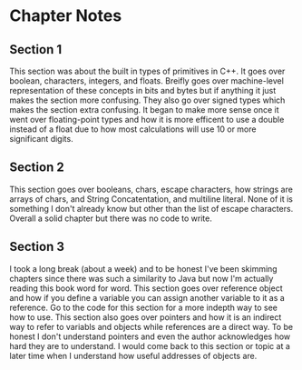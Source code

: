 # Chapter Notes

## Section 1

This section was about the built in types of primitives in C++. It goes over boolean, characters, integers, and floats. Breifly goes over machine-level representation of these concepts in bits and bytes but if anything it just makes the section more confusing. They also go over signed types which makes the section extra confusing. It began to make more sense once it went over floating-point types and how it is more efficent to use a double instead of a float due to how most calculations will use 10 or more significant digits.

## Section 2

This section goes over booleans, chars, escape characters, how strings are arrays of chars, and String Concatentation, and multiline literal. None of it is something I don't already know but other than the list of escape characters. Overall a solid chapter but there was no code to write.

## Section 3

I took a long break (about a week) and to be honest I've been skimming chapters since there was such a similarity to Java but now I'm actually reading this book word for word. This section goes over reference object and how if you define a variable you can assign another variable to it as a reference. Go to the code for this section for a more indepth way to see how to use. This section also goes over pointers and how it is an indirect way to refer to variabls and objects while references are a direct way. To be honest I don't understand pointers and even the author acknowledges how hard they are to understand. I would come back to this section or topic at a later time when I understand how useful addresses of objects are.
